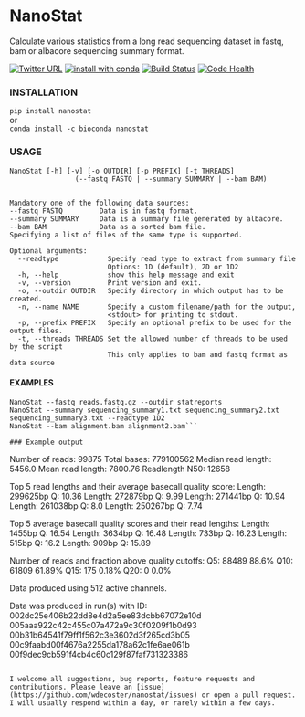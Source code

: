 # NanoStat

Calculate various statistics from a long read sequencing dataset in fastq, bam or albacore sequencing summary format.

[![Twitter URL](https://img.shields.io/twitter/url/https/twitter.com/wouter_decoster.svg?style=social&label=Follow%20%40wouter_decoster)](https://twitter.com/wouter_decoster)
[![install with conda](https://anaconda.org/bioconda/nanostat/badges/installer/conda.svg)](https://anaconda.org/bioconda/nanostat)
[![Build Status](https://travis-ci.org/wdecoster/nanostat.svg?branch=master)](https://travis-ci.org/wdecoster/nanostat)
[![Code Health](https://landscape.io/github/wdecoster/nanostat/master/landscape.svg?style=flat)](https://landscape.io/github/wdecoster/nanostat/master)


### INSTALLATION
`pip install nanostat`  
or  
`conda install -c bioconda nanostat`


### USAGE
```
NanoStat [-h] [-v] [-o OUTDIR] [-p PREFIX] [-t THREADS]
                (--fastq FASTQ | --summary SUMMARY | --bam BAM)


Mandatory one of the following data sources:
--fastq FASTQ         Data is in fastq format.
--summary SUMMARY     Data is a summary file generated by albacore.
--bam BAM             Data as a sorted bam file.
Specifying a list of files of the same type is supported.

Optional arguments:
  --readtype            Specify read type to extract from summary file
                        Options: 1D (default), 2D or 1D2
  -h, --help            show this help message and exit
  -v, --version         Print version and exit.
  -o, --outdir OUTDIR   Specify directory in which output has to be created.
  -n, --name NAME       Specify a custom filename/path for the output,
                        <stdout> for printing to stdout.
  -p, --prefix PREFIX   Specify an optional prefix to be used for the output files.
  -t, --threads THREADS Set the allowed number of threads to be used by the script
                        This only applies to bam and fastq format as data source
```

#### EXAMPLES
```
NanoStat --fastq reads.fastq.gz --outdir statreports
NanoStat --summary sequencing_summary1.txt sequencing_summary2.txt sequencing_summary3.txt --readtype 1D2
NanoStat --bam alignment.bam alignment2.bam```

### Example output
```
Number of reads:        99875
Total bases:    779100562
Median read length:     5456.0
Mean read length:       7800.76
Readlength N50: 12658

Top 5 read lengths and their average basecall quality score:
Length: 299625bp        Q: 10.36
Length: 272879bp        Q: 9.99
Length: 271441bp        Q: 10.94
Length: 261038bp        Q: 8.0
Length: 250267bp        Q: 7.74

Top 5 average basecall quality scores and their read lengths:
Length: 1455bp  Q: 16.54
Length: 3634bp  Q: 16.48
Length: 733bp   Q: 16.23
Length: 515bp   Q: 16.2
Length: 909bp   Q: 15.89

Number of reads and fraction above quality cutoffs:
Q5:     88489   88.6%
Q10:    61809   61.89%
Q15:    175     0.18%
Q20:    0       0.0%

Data produced using 512 active channels.

Data was produced in run(s) with ID:
002dc25e406b22dd8e4d2a5ee83dcbb67072e10d
005aaa922c42c455c07a472a9c30f0209f1b0d93
00b31b64541f79ff1f562c3e3602d3f265cd3b05
00c9faabd00f4676a2255da178a62c1fe6ae061b
00f9dec9cb591f4cb4c60c129f87faf731323386
```

I welcome all suggestions, bug reports, feature requests and contributions. Please leave an [issue](https://github.com/wdecoster/nanostat/issues) or open a pull request. I will usually respond within a day, or rarely within a few days.
